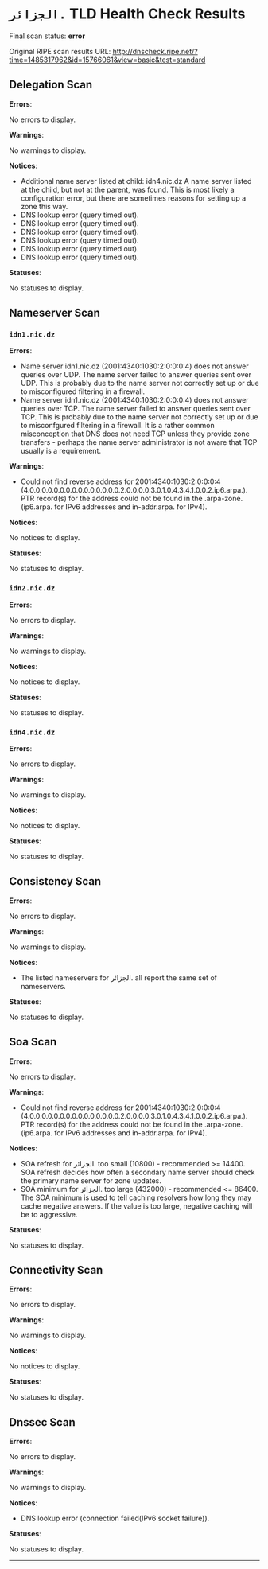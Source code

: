 # `الجزائر.` TLD Health Check Results

Final scan status: **error** 

Original RIPE scan results URL: http://dnscheck.ripe.net/?time=1485317962&id=15766061&view=basic&test=standard

## Delegation Scan

**Errors**:

No errors to display.

**Warnings**:

No warnings to display.

**Notices**:

* Additional name server listed at child: idn4.nic.dz A name server listed at the child, but not at the parent, was found. This is most likely a configuration error, but there are sometimes reasons for setting up a zone this way.
* DNS lookup error (query timed out).
* DNS lookup error (query timed out).
* DNS lookup error (query timed out).
* DNS lookup error (query timed out).
* DNS lookup error (query timed out).
* DNS lookup error (query timed out).

**Statuses**:

No statuses to display.

## Nameserver Scan

### `idn1.nic.dz`

**Errors**:

* Name server idn1.nic.dz (2001:4340:1030:2:0:0:0:4) does not answer queries over UDP. The name server failed to answer queries sent over UDP.  This is probably due to the name server not correctly set up or due to misconfigured filtering in a firewall.
* Name server idn1.nic.dz (2001:4340:1030:2:0:0:0:4) does not answer queries over TCP. The name server failed to answer queries sent over TCP.  This is probably due to the name server not correctly set up or due to misconfgured filtering in a firewall. It is a rather common misconception that DNS does not need TCP unless they provide zone transfers - perhaps the name server administrator is not aware that TCP usually is a requirement.

**Warnings**:

* Could not find reverse address for 2001:4340:1030:2:0:0:0:4 (4.0.0.0.0.0.0.0.0.0.0.0.0.0.0.0.2.0.0.0.0.3.0.1.0.4.3.4.1.0.0.2.ip6.arpa.). PTR record(s) for the address could not be found in the .arpa-zone. (ip6.arpa. for IPv6 addresses and in-addr.arpa. for IPv4).

**Notices**:

No notices to display.

**Statuses**:

No statuses to display.

### `idn2.nic.dz`

**Errors**:

No errors to display.

**Warnings**:

No warnings to display.

**Notices**:

No notices to display.

**Statuses**:

No statuses to display.

### `idn4.nic.dz`

**Errors**:

No errors to display.

**Warnings**:

No warnings to display.

**Notices**:

No notices to display.

**Statuses**:

No statuses to display.

## Consistency Scan

**Errors**:

No errors to display.

**Warnings**:

No warnings to display.

**Notices**:

* The listed nameservers for الجزائر. all report the same set of nameservers.

**Statuses**:

No statuses to display.

## Soa Scan

**Errors**:

No errors to display.

**Warnings**:

* Could not find reverse address for 2001:4340:1030:2:0:0:0:4 (4.0.0.0.0.0.0.0.0.0.0.0.0.0.0.0.2.0.0.0.0.3.0.1.0.4.3.4.1.0.0.2.ip6.arpa.). PTR record(s) for the address could not be found in the .arpa-zone. (ip6.arpa. for IPv6 addresses and in-addr.arpa. for IPv4).

**Notices**:

* SOA refresh for الجزائر. too small (10800) - recommended >= 14400. SOA refresh decides how often a secondary name server should check the primary name server for zone updates.
* SOA minimum for الجزائر. too large (432000) - recommended <= 86400. The SOA minimum is used to tell caching resolvers how long they may cache negative answers. If the value is too large, negative caching will be to aggressive.

**Statuses**:

No statuses to display.

## Connectivity Scan

**Errors**:

No errors to display.

**Warnings**:

No warnings to display.

**Notices**:

No notices to display.

**Statuses**:

No statuses to display.

## Dnssec Scan

**Errors**:

No errors to display.

**Warnings**:

No warnings to display.

**Notices**:

* DNS lookup error (connection failed(IPv6 socket failure)).

**Statuses**:

No statuses to display.


---
